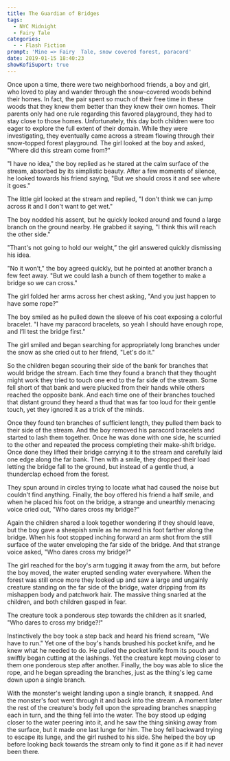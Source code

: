 ```yaml
---
title: The Guardian of Bridges
tags:
  - NYC Midnight
  - Fairy Tale
categories:
  - - Flash Fiction
prompt: 'Mine => Fairy  Tale, snow covered forest, paracord'
date: 2019-01-15 18:40:23
showKofiSuport: true
---
```


Once upon a time, there were two neighborhood friends, a boy and girl, who loved to play and wander through the snow-covered woods behind their homes.  In fact, the pair spent so much of their free time in these woods that they knew them better than they knew their own homes.  Their parents only had one rule regarding this favored playground, they had to stay close to those homes.  Unfortunately, this day both children were too eager to explore the full extent of their domain.  While they were investigating, they eventually came across a stream flowing through their snow-topped forest playground.  The girl looked at the boy and asked, "Where did this stream come from?"

"I have no idea," the boy replied as he stared at the calm surface of the stream, absorbed by its simplistic beauty.  After a few moments of silence, he looked towards his friend saying, "But we should cross it and see where it goes.<!-- more -->"

The little girl looked at the stream and replied, "I don't think we can jump across it and I don't want to get wet."

The boy nodded his assent, but he quickly looked around and found a large branch on the ground nearby.  He grabbed it saying, "I think this will reach the other side."

"Thant's not going to hold our weight,” the girl answered quickly dismissing his idea.

"No it won’t," the boy agreed quickly, but he pointed at another branch a few feet away.  "But we could lash a bunch of them together to make a bridge so we can cross."

The girl folded her arms across her chest asking, "And you just happen to have some rope?"

The boy smiled as he pulled down the sleeve of his coat exposing a colorful bracelet.  "I have my paracord bracelets, so yeah I should have enough rope, and I’ll test the bridge first."

The girl smiled and began searching for appropriately long branches under the snow as she cried out to her friend, "Let's do it."

So the children began scouring their side of the bank for branches that would bridge the stream.  Each time they found a branch that they thought might work they tried to touch one end to the far side of the stream.  Some fell short of that bank and were plucked from their hands while others reached the opposite bank.  And each time one of their branches touched that distant ground they heard a thud that was far too loud for their gentle touch, yet they ignored it as a trick of the minds.

Once they found ten branches of sufficient length, they pulled them back to their side of the stream.  And the boy removed his paracord bracelets and started to lash them together.  Once he was done with one side, he scurried to the other and repeated the process completing their make-shift bridge.  Once done they lifted their bridge carrying it to the stream and carefully laid one edge along the far bank.  Then with a smile, they dropped their load letting the bridge fall to the ground, but instead of a gentle thud, a thunderclap echoed from the forest.

They spun around in circles trying to locate what had caused the noise but couldn't find anything.  Finally, the boy offered his friend a half smile, and when he placed his foot on the bridge, a strange and unearthly menacing voice cried out, "Who dares cross my bridge?"

Again the children shared a look together wondering if they should leave, but the boy gave a sheepish smile as he moved his foot farther along the bridge.  When his foot stopped inching forward an arm shot from the still surface of the water enveloping the far side of the bridge.  And that strange voice asked, "Who dares cross my bridge?"

The girl reached for the boy's arm tugging it away from the arm, but before the boy moved, the water erupted sending water everywhere.  When the forest was still once more they looked up and saw a large and ungainly creature standing on the far side of the bridge, water dripping from its mishappen body and patchwork hair.  The massive thing snarled at the children, and both children gasped in fear.

The creature took a ponderous step towards the children as it snarled, "Who dares to cross my bridge?!"

Instinctively the boy took a step back and heard his friend scream, "We have to run."  Yet one of the boy's hands brushed his pocket knife, and he knew what he needed to do.  He pulled the pocket knife from its pouch and swiftly began cutting at the lashings.  Yet the creature kept moving closer to them one ponderous step after another.  Finally, the boy was able to slice the rope, and he began spreading the branches, just as the thing's leg came down upon a single branch.

With the monster's weight landing upon a single branch, it snapped.  And the monster's foot went through it and back into the stream.  A moment later the rest of the creature's body fell upon the spreading branches snapping each in turn, and the thing fell into the water.  The boy stood up edging closer to the water peering into it, and he saw the thing sinking away from the surface, but it made one last lunge for him.  The boy fell backward trying to escape its lunge, and the girl rushed to his side.  She helped the boy up before looking back towards the stream only to find it gone as if it had never been there.